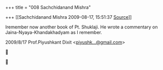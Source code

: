 +++
title = "008 Sachchidanand Mishra"

+++
[[Sachchidanand Mishra	2009-08-17, 15:51:37 [Source](https://groups.google.com/g/bvparishat/c/F6Iwu81DRL0)]]



Iremember now another book of Pt. Shuklaji. He wrote a commentary on Jaina-Nyaya-Khandakhadyam as I remember.  
  

2009/8/17 Prof.Piyushkant Dixit \<[piyushk...@gmail.com]()\>  





